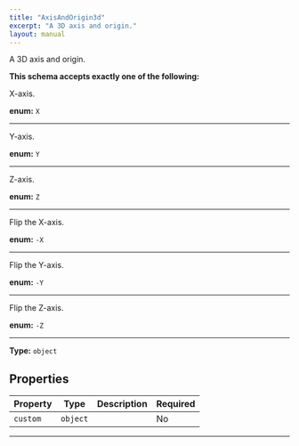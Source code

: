 ```yaml
---
title: "AxisAndOrigin3d"
excerpt: "A 3D axis and origin."
layout: manual
---
```


A 3D axis and origin.





**This schema accepts exactly one of the following:**

X-axis.

**enum:** `X`








----
Y-axis.

**enum:** `Y`








----
Z-axis.

**enum:** `Z`








----
Flip the X-axis.

**enum:** `-X`








----
Flip the Y-axis.

**enum:** `-Y`








----
Flip the Z-axis.

**enum:** `-Z`








----

**Type:** `object`





## Properties

| Property | Type | Description | Required |
|----------|------|-------------|----------|
| `custom` |`object`|  | No |


----





